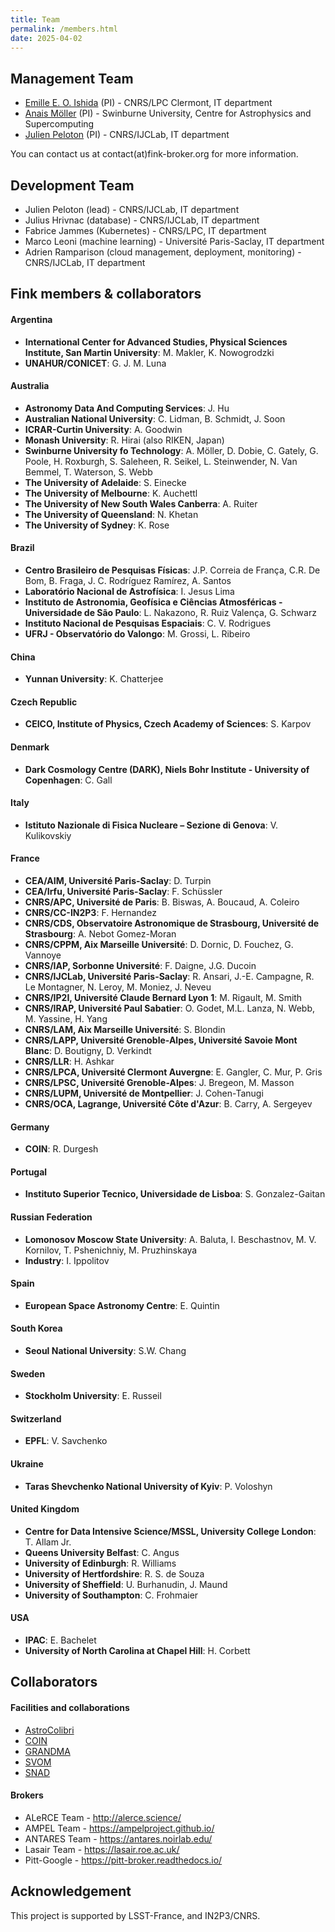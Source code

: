 ```yaml
---
title: Team
permalink: /members.html
date: 2025-04-02
---
```


## Management Team

- [Emille E. O. Ishida](https://www.emilleishida.com/) (PI) - CNRS/LPC Clermont, IT department
- [Anais Möller](http://anaismoller.github.io) (PI) - Swinburne University, Centre for Astrophysics and Supercomputing
- [Julien Peloton](https://github.com/JulienPeloton) (PI) - CNRS/IJCLab, IT department

You can contact us at contact(at)fink-broker.org for more information.

## Development Team

- Julien Peloton (lead) - CNRS/IJCLab, IT department
- Julius Hrivnac (database) - CNRS/IJCLab, IT department
- Fabrice Jammes (Kubernetes) - CNRS/LPC, IT department
- Marco Leoni (machine learning) - Université Paris-Saclay, IT department
- Adrien Ramparison (cloud management, deployment, monitoring) - CNRS/IJCLab, IT department

## Fink members & collaborators

#### Argentina

* **International Center for Advanced Studies, Physical Sciences Institute, San Martin University**: M. Makler, K. Nowogrodzki
* **UNAHUR/CONICET**: G. J. M. Luna

#### Australia
* **Astronomy Data And Computing Services**: J. Hu
* **Australian National University**: C. Lidman, B. Schmidt, J. Soon
* **ICRAR-Curtin University**: A. Goodwin
* **Monash University**: R. Hirai (also RIKEN, Japan)
* **Swinburne University fo Technology**: A. Möller, D. Dobie, C. Gately, G. Poole, H. Roxburgh, S. Saleheen, R. Seikel, L. Steinwender, N. Van Bemmel, T. Waterson, S. Webb
* **The University of Adelaide**: S. Einecke
* **The University of Melbourne**: K. Auchettl
* **The University of New South Wales Canberra**: A. Ruiter
* **The University of Queensland**: N. Khetan
* **The University of Sydney**: K. Rose

#### Brazil

* **Centro Brasileiro de Pesquisas Físicas**: J.P. Correia de França, C.R. De Bom, B. Fraga, J. C. Rodríguez Ramírez, A. Santos
* **Laboratório Nacional de Astrofísica**: I. Jesus Lima
* **Instituto de Astronomia, Geofísica e Ciências Atmosféricas - Universidade de São Paulo**: L. Nakazono, R. Ruiz Valença, G. Schwarz
* **Instituto Nacional de Pesquisas Espaciais**: C. V. Rodrigues
* **UFRJ - Observatório do Valongo**: M. Grossi, L. Ribeiro

#### China

* **Yunnan University**: K. Chatterjee

#### Czech Republic

* **CEICO, Institute of Physics, Czech Academy of Sciences**: S. Karpov

#### Denmark

* **Dark Cosmology Centre (DARK), Niels Bohr Institute - University of Copenhagen**: C. Gall

#### Italy

* **Istituto Nazionale di Fisica Nucleare – Sezione di Genova**: V. Kulikovskiy

#### France

* **CEA/AIM, Université Paris-Saclay**: D. Turpin
* **CEA/Irfu, Université Paris-Saclay**: F. Schüssler
* **CNRS/APC, Université de Paris**: B. Biswas, A. Boucaud, A. Coleiro
* **CNRS/CC-IN2P3**: F. Hernandez
* **CNRS/CDS, Observatoire Astronomique de Strasbourg, Université de Strasbourg**: A. Nebot Gomez-Moran
* **CNRS/CPPM, Aix Marseille Université**: D. Dornic, D. Fouchez, G. Vannoye
* **CNRS/IAP, Sorbonne Université**: F. Daigne, J.G. Ducoin
* **CNRS/IJCLab, Université Paris-Saclay**: R. Ansari, J.-E. Campagne, R. Le Montagner, N. Leroy, M. Moniez, J. Neveu
* **CNRS/IP2I, Université Claude Bernard Lyon 1**: M. Rigault, M. Smith
* **CNRS/IRAP, Université Paul Sabatier**: O. Godet, M.L. Lanza, N. Webb, M. Yassine, H. Yang
* **CNRS/LAM, Aix Marseille Université**: S. Blondin
* **CNRS/LAPP, Université Grenoble-Alpes, Université Savoie Mont Blanc**: D. Boutigny, D. Verkindt
* **CNRS/LLR**: H. Ashkar
* **CNRS/LPCA, Université Clermont Auvergne**: E. Gangler, C. Mur, P. Gris
* **CNRS/LPSC, Université Grenoble-Alpes**: J. Bregeon, M. Masson
* **CNRS/LUPM, Université de Montpellier**: J. Cohen-Tanugi
* **CNRS/OCA, Lagrange, Université Côte d'Azur**: B. Carry, A. Sergeyev

#### Germany

* **COIN**: R. Durgesh

#### Portugal

* **Instituto Superior Tecnico, Universidade de Lisboa**: S. Gonzalez-Gaitan

#### Russian Federation

* **Lomonosov Moscow State University**: A. Baluta, I. Beschastnov, M. V. Kornilov, T. Pshenichniy, M. Pruzhinskaya
* **Industry**: I. Ippolitov

#### Spain

* **European Space Astronomy Centre**: E. Quintin

#### South Korea

* **Seoul National University**: S.W. Chang

#### Sweden

* **Stockholm University**: E. Russeil

#### Switzerland

* **EPFL**: V. Savchenko

#### Ukraine

* **Taras Shevchenko National University of Kyiv**: P. Voloshyn

#### United Kingdom

* **Centre for Data Intensive Science/MSSL, University College London**: T. Allam Jr.
* **Queens University Belfast**: C. Angus
* **University of Edinburgh**: R. Williams
* **University of Hertfordshire**: R. S. de Souza
* **University of Sheffield**: U. Burhanudin, J. Maund
* **University of Southampton**: C. Frohmaier

#### USA

* **IPAC**: E. Bachelet
* **University of North Carolina at Chapel Hill**: H. Corbett


## Collaborators

#### Facilities and collaborations

- [AstroColibri](https://astro-colibri.science/)
- [COIN](https://cosmostatistics-initiative.org/)
- [GRANDMA](https://grandma.ijclab.in2p3.fr/)
- [SVOM](https://www.svom.eu/en/home/)
- [SNAD](https://snad.space/)

#### Brokers

- ALeRCE Team - http://alerce.science/
- AMPEL Team - https://ampelproject.github.io/
- ANTARES Team - https://antares.noirlab.edu/
- Lasair Team - https://lasair.roe.ac.uk/
- Pitt-Google - https://pitt-broker.readthedocs.io/

## Acknowledgement

This project is supported by LSST-France, and IN2P3/CNRS.
